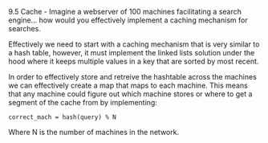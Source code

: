 9.5 Cache - Imagine a webserver of 100 machines facilitating a search engine... how would you effectively implement a caching mechanism for searches.

Effectively we need to start with a caching mechanism that is very similar to a hash table, however, it must implement the linked lists solution under the hood where it keeps multiple values in a key that are sorted by most recent.

In order to effectively store and retreive the hashtable across the machines we can effectively create a map that maps to each machine. This means that any machine could figure out which machine stores or where to get a segment of the cache from by implementing:

```
correct_mach = hash(query) % N
```

Where N is the number of machines in the network.